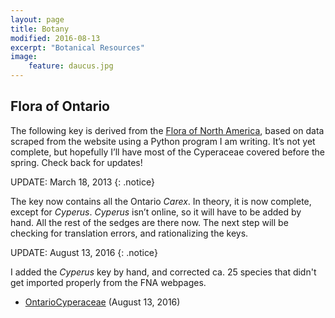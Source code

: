 ```yaml
---
layout: page
title: Botany
modified: 2016-08-13
excerpt: "Botanical Resources"
image:
    feature: daucus.jpg
---
```



## Flora of Ontario

The following key is derived from the
[Flora of North America](http://www.fna.org), based on data scraped from the
website using a Python program I am writing. It’s not yet complete, but
hopefully I’ll have most of the Cyperaceae covered before the spring. Check
back for updates!

UPDATE: March 18, 2013
{: .notice}

The key now contains all the Ontario _Carex_. In theory, it is now complete,
except for _Cyperus_. _Cyperus_ isn’t online, so it will have to be added
by hand. All the rest of the sedges are there now. The next step will be
checking for translation errors, and rationalizing the keys.

UPDATE: August 13, 2016
{: .notice}

I added the _Cyperus_ key by hand, and corrected ca. 25 species that didn't get imported properly from the FNA webpages.

- [OntarioCyperaceae](/assets/docs/OntarioCyperaceae.pdf) (August 13, 2016)
